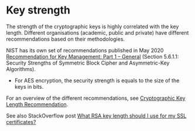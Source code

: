 # Key strength

The strength of the cryptographic keys is highly correlated with the key length. Different organisations (academic, public and private) have different recommendations based on their methodologies.

NIST has its own set of recommendations published in May 2020 [Recommendation for Key Management: Part 1 – General](https://csrc.nist.gov/pubs/sp/800/57/pt1/r5/final) (Section 5.6.1.1: Security Strengths of Symmetric Block Cipher and Asymmetric-Key Algorithms).

* For AES encryption, the security strength is equals to the size of the keys in bits.

For an overview of the different recommendations, see [Cryptographic Key Length Recommendation](https://www.keylength.com). 

See also StackOverflow post [What RSA key length should I use for my SSL certificates?](https://stackoverflow.com/questions/589834/what-rsa-key-length-should-i-use-for-my-ssl-certificates/589850#589850)
